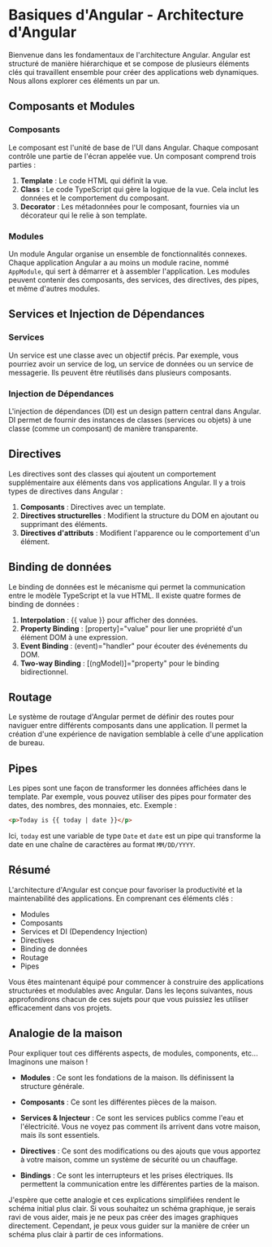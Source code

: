 # Basiques d'Angular - Architecture d'Angular

Bienvenue dans les fondamentaux de l'architecture Angular. Angular est structuré de manière hiérarchique et se compose de plusieurs éléments clés qui travaillent ensemble pour créer des applications web dynamiques. Nous allons explorer ces éléments un par un.

## Composants et Modules

### Composants

Le composant est l'unité de base de l'UI dans Angular. Chaque composant contrôle une partie de l'écran appelée vue. Un composant comprend trois parties :

1. **Template** : Le code HTML qui définit la vue.
2. **Class** : Le code TypeScript qui gère la logique de la vue. Cela inclut les données et le comportement du composant.
3. **Decorator** : Les métadonnées pour le composant, fournies via un décorateur qui le relie à son template.

### Modules

Un module Angular organise un ensemble de fonctionnalités connexes. Chaque application Angular a au moins un module racine, nommé `AppModule`, qui sert à démarrer et à assembler l'application. Les modules peuvent contenir des composants, des services, des directives, des pipes, et même d'autres modules.

## Services et Injection de Dépendances

### Services

Un service est une classe avec un objectif précis. Par exemple, vous pourriez avoir un service de log, un service de données ou un service de messagerie. Ils peuvent être réutilisés dans plusieurs composants.

### Injection de Dépendances

L'injection de dépendances (DI) est un design pattern central dans Angular. DI permet de fournir des instances de classes (services ou objets) à une classe (comme un composant) de manière transparente.

## Directives

Les directives sont des classes qui ajoutent un comportement supplémentaire aux éléments dans vos applications Angular. Il y a trois types de directives dans Angular :

1. **Composants** : Directives avec un template.
2. **Directives structurelles** : Modifient la structure du DOM en ajoutant ou supprimant des éléments.
3. **Directives d'attributs** : Modifient l'apparence ou le comportement d'un élément.

## Binding de données

Le binding de données est le mécanisme qui permet la communication entre le modèle TypeScript et la vue HTML. Il existe quatre formes de binding de données :

1. **Interpolation** : {{ value }} pour afficher des données.
2. **Property Binding** : [property]="value" pour lier une propriété d'un élément DOM à une expression.
3. **Event Binding** : (event)="handler" pour écouter des événements du DOM.
4. **Two-way Binding** : [(ngModel)]="property" pour le binding bidirectionnel.

## Routage

Le système de routage d'Angular permet de définir des routes pour naviguer entre différents composants dans une application. Il permet la création d'une expérience de navigation semblable à celle d'une application de bureau.

## Pipes

Les pipes sont une façon de transformer les données affichées dans le template. Par exemple, vous pouvez utiliser des pipes pour formater des dates, des nombres, des monnaies, etc.
Exemple :

```html
<p>Today is {{ today | date }}</p>
```

Ici, `today` est une variable de type `Date` et `date` est un pipe qui transforme la date en une chaîne de caractères au format `MM/DD/YYYY`.

## Résumé

L'architecture d'Angular est conçue pour favoriser la productivité et la maintenabilité des applications. En comprenant ces éléments clés :

- Modules
- Composants
- Services et DI (Dependency Injection)
- Directives
- Binding de données
- Routage
- Pipes

Vous êtes maintenant équipé pour commencer à construire des applications structurées et modulables avec Angular. Dans les leçons suivantes, nous approfondirons chacun de ces sujets pour que vous puissiez les utiliser efficacement dans vos projets.

## Analogie de la maison

Pour expliquer tout ces différents aspects, de modules, components, etc... Imaginons une maison !

- **Modules** : Ce sont les fondations de la maison. Ils définissent la structure générale.

- **Composants** : Ce sont les différentes pièces de la maison.

- **Services & Injecteur** : Ce sont les services publics comme l'eau et l'électricité. Vous ne voyez pas comment ils arrivent dans votre maison, mais ils sont essentiels.

- **Directives** : Ce sont des modifications ou des ajouts que vous apportez à votre maison, comme un système de sécurité ou un chauffage.

- **Bindings** : Ce sont les interrupteurs et les prises électriques. Ils permettent la communication entre les différentes parties de la maison.

J'espère que cette analogie et ces explications simplifiées rendent le schéma initial plus clair. Si vous souhaitez un schéma graphique, je serais ravi de vous aider, mais je ne peux pas créer des images graphiques directement. Cependant, je peux vous guider sur la manière de créer un schéma plus clair à partir de ces informations.
